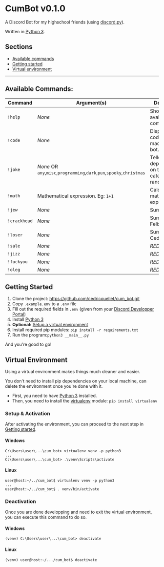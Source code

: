 # CumBot v0.1.0

A Discord Bot for my highschool friends (using [discord.py](https://pypi.org/project/discord.py/)).

Written in [Python 3](https://www.python.org/downloads/).

## Sections
- [Available commands](#available-commands)
- [Getting started](#getting-started)
- [Virtual environment](#virtual-environment)

---

## Available Commands:
| Command      | Argument(s)                                                            | Definition                                              |
|--------------|------------------------------------------------------------------------|---------------------------------------------------------|
| `!help`      | *None*                                                                 | Show available commands.                                |
| `!code`      | *None*                                                                 | Display the code that made the bot.                     |
| `!joke`      | *None* OR `any`,`misc`,`programming`,`dark`,`pun`,`spooky`,`christmas` | Tells a joke depending on the category or a random one. |                                       
| `!math`      | Mathematical expression. Eg: `1+1`                                     | Calculate a mathematical expression.                    |
| `!jew`       | *None*                                                                 | Summon Eli.                                             |
| `!crackhead` | *None*                                                                 | Summon Felix.                                           |
| `!loser`     | *None*                                                                 | Summon Cedric.                                          |
| `!sale`      | *None*                                                                 | *REDACTED*                                              |
| `!jizz`      | *None*                                                                 | *REDACTED*                                              |
| `!fuckyou`   | *None*                                                                 | *REDACTED*                                              |
| `!oleg`      | *None*                                                                 | *REDACTED*                                              |

## Getting Started
1. Clone the project: https://github.com/cedricouellet/cum_bot.git
2. Copy `.example.env` to a `.env` file
3. Fill out the required fields in `.env` (given from your [Discord Developper Portal](https://discord.com/developers/applications))
4. Install [Python 3](https://www.python.org/downloads/)
5. **Optional:** [Setup a virtual environment](#virtual-environment)
6. Install required pip modules: `pip install -r requirements.txt`
7. Run the program:`python3 __main__.py`

And you're good to go!

## Virtual Environment

Using a virtual environment makes things much cleaner and easier.

You don't need to install pip dependencies on your local machine, can delete the environment once you're done with it.

- First, you need to have [Python 3](https://www.python.org/downloads/) installed.
- Then, you need to install the [virtualenv](https://pypi.org/project/virtualenv/) module: `pip install virtualenv`

### Setup & Activation

After activating the environment, you can proceed to the next step in [Getting started](#getting-started).

#### Windows
```shell
C:\Users\user\...\cum_bot> virtualenv venv -p python3
...
C:\Users\user\...\cum_bot> .\venv\Scripts\activate
```

#### Linux
```shell
user@host:~/../cum_bot$ virtualenv venv -p python3
...
user@host:~/../cum_bot$ . venv/bin/activate
```
### Deactivation

Once you are done developping and need to exit the virtual environment, you can execute this command to do so.

#### Windows
```shell
(venv) C:\Users\user\...\cum_bot> deactivate
```

#### Linux
```shell
(venv) user@host:~/.../cum_bot$ deactivate
```